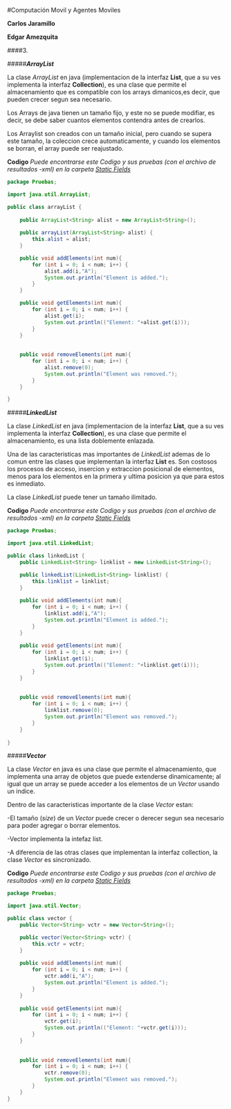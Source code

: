 #Computación Movil y Agentes Moviles

**Carlos Jaramillo**

**Edgar Amezquita**

####3.

#####__*ArrayList*__

La clase *ArrayList* en java (implementacion de la interfaz **List**, que a su ves implementa la interfaz **Collection**), es una clase que permite el almacenamiento que es compatible con los arrays dimanicos,es decir, que pueden crecer segun sea necesario.

Los Arrays de java tienen un tamaño fijo, y este no se puede modifiar, es decir, se debe saber cuantos elementos contendra antes de crearlos.

Los Arraylist son creados con un tamaño inicial, pero cuando se supera este tamaño, la coleccion crece automaticamente, y cuando los elementos se borran, el array puede ser reajustado.

__Codigo__ *Puede encontrarse este Codigo y sus pruebas (con el archivo de resultados -xml) en la carpeta [Static Fields](https://github.com/carlosjara/Moviles1/tree/master/Punto2/Static%20Fields)*

```java
package Pruebas;

import java.util.ArrayList;

public class arrayList {
	
	public ArrayList<String> alist = new ArrayList<String>();
	
	public arrayList(ArrayList<String> alist) {
		this.alist = alist;
	}

	public void addElements(int num){
		for (int i = 0; i < num; i++) {
			alist.add(i,"A");
			System.out.println("Element is added.");
		}
	}

	public void getElements(int num){
		for (int i = 0; i < num; i++) {
			alist.get(i);
			System.out.println(("Element: "+alist.get(i)));
		}
	}
	
	
	public void removeElements(int num){
		for (int i = 0; i < num; i++) {
			alist.remove(0);
			System.out.println("Element was removed.");
		}
	}

}
```

#####__*LinkedList*__

La clase *LinkedList* en java (implementacion de la interfaz **List**, que a su ves implementa la interfaz **Collection**), es una clase que permite el almacenamiento, es una lista doblemente enlazada.

Una de las caracteristicas mas importantes de *LinkedList* ademas de lo comun entre las clases que implementan la interfaz **List** es. Son costosos los procesos de acceso, insercion y extraccion posicional de elementos, menos para los elementos en la primera y ultima posicion ya que para estos es inmediato.

La clase *LinkedList* puede tener un tamaño ilimitado.

__Codigo__ *Puede encontrarse este Codigo y sus pruebas (con el archivo de resultados -xml) en la carpeta [Static Fields](https://github.com/carlosjara/Moviles1/tree/master/Punto2/Static%20Fields)*

```java
package Pruebas;

import java.util.LinkedList;

public class linkedList {
	public LinkedList<String> linklist = new LinkedList<String>();

	public linkedList(LinkedList<String> linklist) {
		this.linklist = linklist;
	}
	
	public void addElements(int num){
		for (int i = 0; i < num; i++) {
			linklist.add(i,"A");
			System.out.println("Element is added.");
		}
	}
	
	public void getElements(int num){
		for (int i = 0; i < num; i++) {
			linklist.get(i);
			System.out.println(("Element: "+linklist.get(i)));
		}
	}
	
	
	public void removeElements(int num){
		for (int i = 0; i < num; i++) {
			linklist.remove(0);
			System.out.println("Element was removed.");
		}
	}
	
}
```

#####__*Vector*__

La clase *Vector* en java es una clase que permite el almacenamiento, que implementa una array de objetos que puede extenderse dinamicamente; al igual que un array se puede acceder a los elementos de un *Vector* usando un indice.

Dentro de las caracteristicas importante de la clase *Vector* estan:

-El tamaño (*size*) de un *Vector* puede crecer o derecer segun sea necesario para poder agregar o borrar elementos.

-Vector implementa la intefaz list.

-A diferencia de las otras clases que implementan la interfaz collection, la clase *Vector* es sincronizado.

__Codigo__ *Puede encontrarse este Codigo y sus pruebas (con el archivo de resultados -xml) en la carpeta [Static Fields](https://github.com/carlosjara/Moviles1/tree/master/Punto2/Static%20Fields)*

```java
package Pruebas;

import java.util.Vector;

public class vector {
	public Vector<String> vctr = new Vector<String>();

	public vector(Vector<String> vctr) {
		this.vctr = vctr;
	}
	
	public void addElements(int num){
		for (int i = 0; i < num; i++) {
			vctr.add(i,"A");
			System.out.println("Element is added.");
		}
	}
	
	public void getElements(int num){
		for (int i = 0; i < num; i++) {
			vctr.get(i);
			System.out.println(("Element: "+vctr.get(i)));
		}
	}
	
	
	public void removeElements(int num){
		for (int i = 0; i < num; i++) {
			vctr.remove(0);
			System.out.println("Element was removed.");
		}
	}
}

```